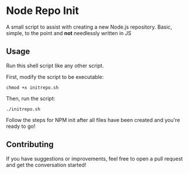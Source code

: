 # Node Repo Init

A small script to assist with creating a new Node.js
repository. Basic, simple, to the point and **not** needlessly written in JS


## Usage

Run this shell script like any other script.

First, modify the script to be executable: 

```shell
chmod +x initrepo.sh
```

Then, run the script:

```
./initrepo.sh
```

Follow the steps for NPM init after all files have been created and you're ready
to go!


## Contributing

If you have suggestions or improvements, feel free to open a pull request and
get the conversation started!



